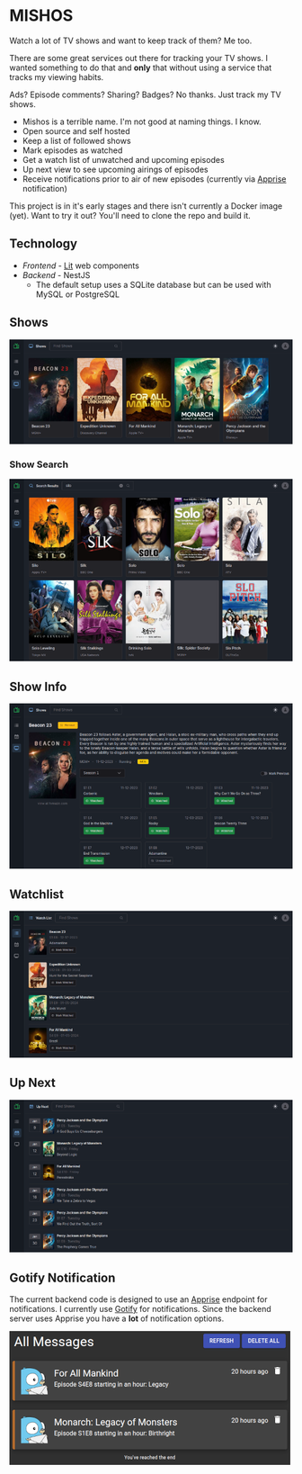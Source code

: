 # MISHOS

Watch a lot of TV shows and want to keep track of them?  Me too.

There are some great services out there for tracking your TV shows.  I wanted something to do that and **only** that without using a service that tracks my viewing habits.

Ads?  Episode comments?  Sharing?  Badges?  No thanks.  Just track my TV shows.

- Mishos is a terrible name.  I'm not good at naming things.  I know.
- Open source and self hosted
- Keep a list of followed shows
- Mark episodes as watched
- Get a watch list of unwatched and upcoming episodes
- Up next view to see upcoming airings of episodes
- Receive notifications prior to air of new episodes (currently via [Apprise](https://github.com/caronc/apprise) notification)

This project is in it's early stages and there isn't currently a Docker image (yet).  Want to try it out?  You'll need to clone the repo and build it.

## Technology

- *Frontend* - [Lit](https://lit.dev) web components
- *Backend* - NestJS
	- The default setup uses a SQLite database but can be used with MySQL or PostgreSQL

## Shows

![Screenshot of the show list screen](https://raw.githubusercontent.com/bljohnsondev/mishos/main/docs/assets/shows-screenshot1.png "Shows screenshot")

### Show Search

![Screenshot of the show search results screen](https://raw.githubusercontent.com/bljohnsondev/mishos/main/docs/assets/searchresults-screenshot1.png "Show search screenshot")

## Show Info

![Screenshot of the show details screen](https://raw.githubusercontent.com/bljohnsondev/mishos/main/docs/assets/show-screenshot1.png "Show details screenshot")

## Watchlist

![Screenshot of the watch list screen](https://raw.githubusercontent.com/bljohnsondev/mishos/main/docs/assets/watchlist-screenshot1.png "Watch list screenshot")

## Up Next

![Screenshot of the up next screen](https://raw.githubusercontent.com/bljohnsondev/mishos/main/docs/assets/upnext-screenshot1.png "Up next screenshot")

## Gotify Notification

The current backend code is designed to use an [Apprise](https://github.com/caronc/apprise) endpoint for notifications.  I currently use [Gotify](https://github.com/gotify/server) for notifications.  Since the backend server uses Apprise you have a **lot** of notification options.

![Screenshot of Gotify notifications](https://raw.githubusercontent.com/bljohnsondev/mishos/main/docs/assets/gotify.png "Gotify notifications screenshot")

